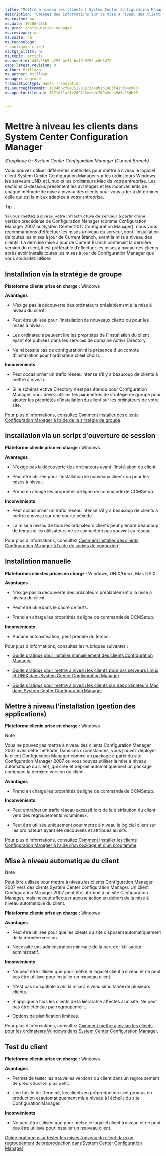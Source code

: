 ```yaml
---
title: "Mettre à niveau les clients | System Center Configuration Manager"
description: "Obtenez des informations sur la mise à niveau des clients dans System Center Configuration Manager."
ms.custom: na
ms.date: 10/06/2016
ms.prod: configuration-manager
ms.reviewer: na
ms.suite: na
ms.technology:
- configmgr-client
ms.tgt_pltfrm: na
ms.topic: article
ms.assetid: 446c83b5-c292-4e74-ba19-0792ac6b3472
caps.latest.revision: 8
author: Mtillman
ms.author: mtillman
manager: angrobe
translationtype: Human Translation
ms.sourcegitcommit: 1134bb2f04152288e72d40b1b1083f415cb4e900
ms.openlocfilehash: 1571d31af1e2697c5ecbdc709a3eea9d6e28dbf0


---
```

# <a name="upgrade-clients-in-system-center-configuration-manager"></a>Mettre à niveau les clients dans System Center Configuration Manager

*S’applique à : System Center Configuration Manager (Current Branch)*

Vous pouvez utiliser différentes méthodes pour mettre à niveau le logiciel client System Center Configuration Manager sur les ordinateurs Windows, les serveurs UNIX et Linux et les ordinateurs Mac de votre entreprise. Les sections ci-dessous présentent les avantages et les inconvénients de chaque méthode de mise à niveau des clients pour vous aider à déterminer celle qui est la mieux adaptée à votre entreprise.  

> [!TIP]  
>  Si vous mettez à niveau votre infrastructure de serveur à partir d’une version précédente de Configuration Manager \(comme Configuration Manager 2007 ou System Center 2012 Configuration Manager\), nous vous recommandons d’effectuer les mises à niveau du serveur, dont l’installation de toutes les mises à jour de Current Branch, avant la mise à niveau des clients.   La dernière mise à jour de Current Branch contenant la dernière version du client, il est préférable d’effectuer les mises à niveau des clients après avoir installé toutes les mises à jour de Configuration Manager que vous souhaitez utiliser.  

## <a name="group-policy-installation"></a>Installation via la stratégie de groupe  
 **Plateforme cliente prise en charge :** Windows  

 **Avantages**  

-   N’exige pas la découverte des ordinateurs préalablement à la mise à niveau du client.  

-   Peut être utilisée pour l'installation de nouveaux clients ou pour les mises à niveau.  

-   Les ordinateurs peuvent lire les propriétés de l'installation du client ayant été publiées dans les services de domaine Active Directory.  

-   Ne nécessite pas de configuration ni la présence d'un compte d'installation pour l'ordinateur client choisi.  

 **Inconvénients**  

-   Peut occasionner un trafic réseau intense s’il y a beaucoup de clients à mettre à niveau.  

-   Si le schéma Active Directory n’est pas étendu pour Configuration Manager, vous devez utiliser les paramètres de stratégie de groupe pour ajouter les propriétés d’installation du client sur les ordinateurs de votre site.  

 Pour plus d’informations, consultez [Comment installer des clients Configuration Manager à l’aide de la stratégie de groupe](../../../../core/clients/deploy/deploy-clients-to-windows-computers.md#BKMK_ClientGP).  

## <a name="logon-script-installation"></a>Installation via un script d'ouverture de session  
 **Plateforme cliente prise en charge :** Windows  

 **Avantages**  

-   N'exige pas la découverte des ordinateurs avant l'installation du client.  

-   Peut être utilisée pour l'installation de nouveaux clients ou pour les mises à niveau.  

-   Prend en charge les propriétés de ligne de commande de CCMSetup.  

 **Inconvénients**  

-   Peut occasionner un trafic réseau intense s’il y a beaucoup de clients à mettre à niveau sur une courte période.  

-   La mise à niveau de tous les ordinateurs clients peut prendre beaucoup de temps si les utilisateurs ne se connectent pas souvent au réseau.  

 Pour plus d’informations, consultez [Comment installer des clients Configuration Manager à l’aide de scripts de connexion](../../../../core/clients/deploy/deploy-clients-to-windows-computers.md#BKMK_ClientLogonScript).  

## <a name="manual-installation"></a>Installation manuelle  
 **Plateformes clientes prises en charge :** Windows, UNIX/Linux, Mac OS X  

 **Avantages**  

-   N’exige pas la découverte des ordinateurs préalablement à la mise à niveau du client.  

-   Peut être utile dans le cadre de tests.  

-   Prend en charge les propriétés de ligne de commande de CCMSetup.  

 **Inconvénients**  

-   Aucune automatisation, peut prendre du temps.  

 Pour plus d'informations, consultez les rubriques suivantes :  

-   [Guide pratique pour installer manuellement des clients Configuration Manager](../../../../core/clients/deploy/deploy-clients-to-windows-computers.md#BKMK_Manual)  

-   [Guide pratique pour mettre à niveau les clients pour des serveurs Linux et UNIX dans System Center Configuration Manager](../../../../core/clients/manage/upgrade/upgrade-clients-for-linux-and-unix-servers.md)  

-   [Guide pratique pour mettre à niveau les clients sur des ordinateurs Mac dans System Center Configuration Manager](../../../../core/clients/manage/upgrade/upgrade-clients-on-mac-computers.md)  

## <a name="upgrade-installation-application-management"></a>Mettre à niveau l'installation (gestion des applications)  
 **Plateforme cliente prise en charge :** Windows  

> [!NOTE]  
>  Vous ne pouvez pas mettre à niveau des clients Configuration Manager 2007 avec cette méthode. Dans ces circonstances, vous pouvez déployer le client Configuration Manager comme un package à partir du site Configuration Manager 2007 ou vous pouvez utiliser la mise à niveau automatique du client, qui crée et déploie automatiquement un package contenant la dernière version du client.  

 **Avantages**  

-   Prend en charge les propriétés de ligne de commande de CCMSetup.  

 **Inconvénients**  

-   Peut entraîner un trafic réseau excessif lors de la distribution du client vers des regroupements volumineux.  

-   Peut être utilisée uniquement pour mettre à niveau le logiciel client sur les ordinateurs ayant été découverts et attribués au site.  

 Pour plus d’informations, consultez [Comment installer les clients Configuration Manager à l’aide d’un package et d’un programme](../../../../core/clients/deploy/deploy-clients-to-windows-computers.md#BKMK_ClientApp).  

## <a name="automatic-client-upgrade"></a>Mise à niveau automatique du client  

> [!NOTE]  
>  Peut être utilisée pour mettre à niveau les clients Configuration Manager 2007 vers des clients System Center Configuration Manager. Un client Configuration Manager 2007 peut être attribué à un site Configuration Manager, mais ne peut effectuer aucune action en dehors de la mise à niveau automatique du client.  

 **Plateforme cliente prise en charge :** Windows  

 **Avantages**  

-   Peut être utilisée pour que les clients du site disposent automatiquement de la dernière version.  

-   Nécessite une administration minimale de la part de l'utilisateur administratif.  

 **Inconvénients**  

-   Ne peut être utilisée que pour mettre le logiciel client à niveau et ne peut pas être utilisée pour installer un nouveau client.  

-   N'est pas compatible avec la mise à niveau simultanée de plusieurs clients.  

-   S'applique à tous les clients de la hiérarchie affectés à un site. Ne peut pas être étendue par regroupement.  

-   Options de planification limitées.  

 Pour plus d’informations, consultez [Comment mettre à niveau les clients pour les ordinateurs Windows dans System Center Configuration Manager](../../../../core/clients/manage/upgrade/upgrade-clients-for-windows-computers.md).  

## <a name="client-testing"></a>Test du client  
 **Plateforme cliente prise en charge :** Windows  

 **Avantages**  

-   Permet de tester les nouvelles versions du client dans un regroupement de préproduction plus petit.  

-   Une fois le test terminé, les clients en préproduction sont promus en production et automatiquement mis à niveau à l’échelle du site Configuration Manager.  

 **Inconvénients**  

-   Ne peut être utilisée que pour mettre le logiciel client à niveau et ne peut pas être utilisée pour installer un nouveau client.  

 [Guide pratique pour tester les mises à niveau du client dans un regroupement de préproduction dans System Center Configuration Manager](../../../../core/clients/manage/upgrade/test-client-upgrades.md)  



<!--HONumber=Nov16_HO1-->


